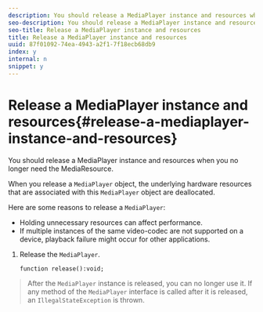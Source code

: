 ```yaml
---
description: You should release a MediaPlayer instance and resources when you no longer need the MediaResource.
seo-description: You should release a MediaPlayer instance and resources when you no longer need the MediaResource.
seo-title: Release a MediaPlayer instance and resources
title: Release a MediaPlayer instance and resources
uuid: 87f01092-74ea-4943-a2f1-7f18ecb68db9
index: y
internal: n
snippet: y
---
```


# Release a MediaPlayer instance and resources{#release-a-mediaplayer-instance-and-resources}

You should release a MediaPlayer instance and resources when you no longer need the MediaResource.

When you release a `MediaPlayer` object, the underlying hardware resources that are associated with this `MediaPlayer` object are deallocated.

Here are some reasons to release a `MediaPlayer`:

* Holding unnecessary resources can affect performance. 
* If multiple instances of the same video-codec are not supported on a device, playback failure might occur for other applications.

1. Release the `MediaPlayer`.

   ```
   function release():void;
   ```

>After the `MediaPlayer` instance is released, you can no longer use it. If any method of the `MediaPlayer` interface is called after it is released, an `IllegalStateException` is thrown. 
